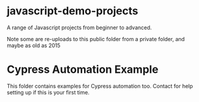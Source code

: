 # javascript-demo-projects
A range of Javascript projects from beginner to advanced.

Note some are re-uploads to this public folder from a private folder, and maybe as old as 2015

# Cypress Automation Example

This folder contains examples for Cypress automation too. Contact for help setting up if this is your first time.

